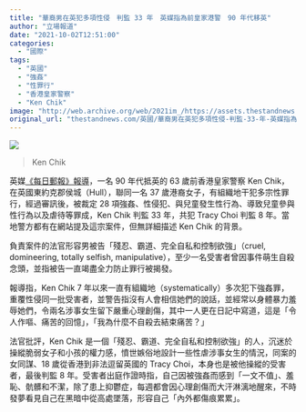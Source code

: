 ```yaml
---
title: "華裔男在英犯多項性侵　判監 33 年　英媒指為前皇家港警　90 年代移英"
author: "立場報道"
date: "2021-10-02T12:51:00"
categories:
  - "國際"
tags:
  - "英國"
  - "強姦"
  - "性罪行"
  - "香港皇家警察"
  - "Ken Chik"
image: "http://web.archive.org/web/2021im_/https://assets.thestandnews.com/media/photos/Layer_1_copy_mWkvrpY.png"
original_url: "thestandnews.com/英國/華裔男在英犯多項性侵-判監-33-年-英媒指為前皇家港警-90-年代移英"
---
```

![](http://web.archive.org/web/2021im_/https://assets.thestandnews.com/media/photos/Layer_1_copy_mWkvrpY.png)
> Ken Chik

英媒[《每日郵報》報導](http://web.archive.org/web/20211118193143/https://www.dailymail.co.uk/news/article-10045345/Ex-police-officer-jailed-guilty-28-sexual-offences-campaign-rape.html)，一名 90 年代抵英的 63 歲前香港皇家警察 Ken Chik，在英國東約克郡侯城（Hull），聯同一名 37 歲港裔女子，有組織地干犯多宗性罪行，經過審訊後，被裁定 28 項強姦、性侵犯、與兒童發生性行為、導致兒童參與性行為以及虐待等罪成，Ken Chik 判監 33 年，共犯 Tracy Choi 判監 8 年。當地警方都有在網站提及這宗案件，但無詳細描述 Ken Chik 的背景。

負責案件的法官形容男被告「殘忍、霸道、完全自私和控制欲強」（cruel, domineering, totally selfish, manipulative），至少一名受害者曾因事件萌生自殺念頭，並指被告一直竭盡全力防止罪行被揭發。

報導指，Ken Chik 7 年以來一直有組織地（systematically）多次犯下強姦罪，重覆性侵同一批受害者，並警告指沒有人會相信她們的說話，並經常以身體暴力羞辱她們，令兩名涉事女生留下嚴重心理創傷，其中一人更在日記中寫道，這是「令人作嘔、痛苦的回憶」，「我為什麼不自殺去結束痛苦？」

法官批評，Ken Chik 是一個「殘忍、霸道、完全自私和控制欲強」的人，沉迷於操縱脆弱女子和小孩的權力感，憤世嫉俗地設計一些性虐涉事女生的情況，同案的女同謀、18 歲從香港到非法逗留英國的 Tracy Choi，本身也是被他操縱的受害者，最後判監 8 年。受害者出庭作證時指，自己因被強姦而感到「一文不值」、羞恥、骯髒和不潔，除了患上抑鬱症，每週都會因心理創傷而大汗淋漓地醒來，不時發夢看見自己在黑暗中從高處墜落，形容自己「內外都傷痕累累」。